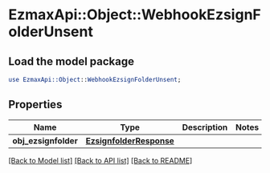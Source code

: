 # EzmaxApi::Object::WebhookEzsignFolderUnsent

## Load the model package
```perl
use EzmaxApi::Object::WebhookEzsignFolderUnsent;
```

## Properties
Name | Type | Description | Notes
------------ | ------------- | ------------- | -------------
**obj_ezsignfolder** | [**EzsignfolderResponse**](EzsignfolderResponse.md) |  | 

[[Back to Model list]](../README.md#documentation-for-models) [[Back to API list]](../README.md#documentation-for-api-endpoints) [[Back to README]](../README.md)


